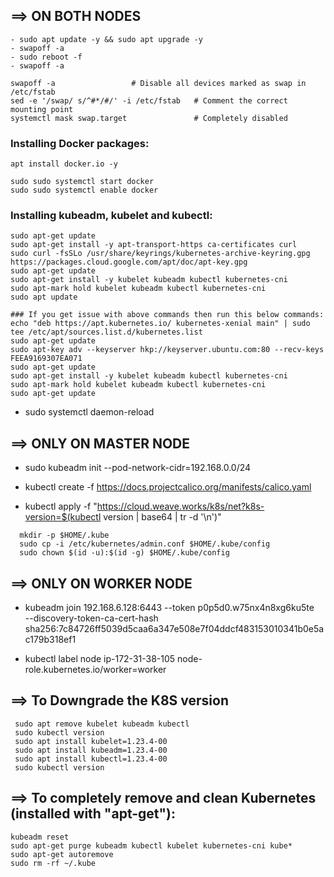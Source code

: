 ## ==> ON BOTH NODES
```
- sudo apt update -y && sudo apt upgrade -y
- swapoff -a
- sudo reboot -f
- swapoff -a
```
```
swapoff -a                 # Disable all devices marked as swap in /etc/fstab
sed -e '/swap/ s/^#*/#/' -i /etc/fstab   # Comment the correct mounting point
systemctl mask swap.target               # Completely disabled
```
### Installing Docker packages:
```
apt install docker.io -y
```
```
sudo sudo systemctl start docker
sudo sudo systemctl enable docker
```
### Installing kubeadm, kubelet and kubectl:
```
sudo apt-get update
sudo apt-get install -y apt-transport-https ca-certificates curl
sudo curl -fsSLo /usr/share/keyrings/kubernetes-archive-keyring.gpg https://packages.cloud.google.com/apt/doc/apt-key.gpg
sudo apt-get update
sudo apt-get install -y kubelet kubeadm kubectl kubernetes-cni
sudo apt-mark hold kubelet kubeadm kubectl kubernetes-cni
sudo apt update
```
```
### If you get issue with above commands then run this below commands:
echo "deb https://apt.kubernetes.io/ kubernetes-xenial main" | sudo tee /etc/apt/sources.list.d/kubernetes.list
sudo apt-get update
sudo apt-key adv --keyserver hkp://keyserver.ubuntu.com:80 --recv-keys FEEA9169307EA071
sudo apt-get update
sudo apt-get install -y kubelet kubeadm kubectl kubernetes-cni
sudo apt-mark hold kubelet kubeadm kubectl kubernetes-cni
sudo apt-get update
```
- sudo systemctl daemon-reload
## ==> ONLY ON MASTER NODE
- sudo kubeadm init --pod-network-cidr=192.168.0.0/24
- kubectl create -f https://docs.projectcalico.org/manifests/calico.yaml

- kubectl apply -f "https://cloud.weave.works/k8s/net?k8s-version=$(kubectl version | base64 | tr -d '\n')"
```
  mkdir -p $HOME/.kube
  sudo cp -i /etc/kubernetes/admin.conf $HOME/.kube/config
  sudo chown $(id -u):$(id -g) $HOME/.kube/config
```
## ==> ONLY ON WORKER NODE
- kubeadm join 192.168.6.128:6443 --token p0p5d0.w75nx4n8xg6ku5te \
        --discovery-token-ca-cert-hash sha256:7c84726ff5039d5caa6a347e508e7f04ddcf483153010341b0e5ac179b318ef1

- kubectl label node ip-172-31-38-105 node-role.kubernetes.io/worker=worker

## ==> To Downgrade the K8S version
```
 sudo apt remove kubelet kubeadm kubectl
 sudo kubectl version
 sudo apt install kubelet=1.23.4-00
 sudo apt install kubeadm=1.23.4-00
 sudo apt install kubectl=1.23.4-00
 sudo kubectl version
 ```


## ==> To completely remove and clean Kubernetes (installed with "apt-get"):
```
kubeadm reset
sudo apt-get purge kubeadm kubectl kubelet kubernetes-cni kube*   
sudo apt-get autoremove  
sudo rm -rf ~/.kube
```

